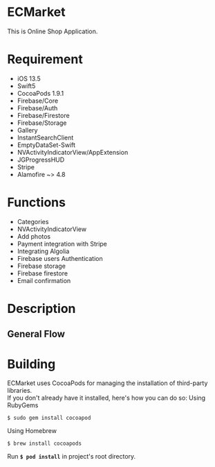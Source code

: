 # ECMarket

This is Online Shop Application.

# Requirement
- iOS 13.5
- Swift5
- CocoaPods 1.9.1
- Firebase/Core
- Firebase/Auth
- Firebase/Firestore
- Firebase/Storage
- Gallery
- InstantSearchClient
- EmptyDataSet-Swift
- NVActivityIndicatorView/AppExtension
- JGProgressHUD
- Stripe
- Alamofire ~> 4.8

# Functions
- Categories
- NVActivityIndicatorView
- Add photos
- Payment integration with Stripe
- Integrating Algolia
- Firebase users Authentication
- Firebase storage
- Firebase firestore
- Email confirmation

# Description

## General Flow

# Building
ECMarket uses CocoaPods for managing the installation of third-party libraries. <br/>
If you don't already have it installed, here's how you can do so:
Using RubyGems
```
$ sudo gem install cocoapod
```
Using Homebrew
```
$ brew install cocoapods
```
Run **`$ pod install`** in project's root directory.
